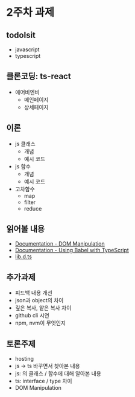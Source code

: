 # 2주차 과제

## todolsit

- javascript
- typescript

## 클론코딩: ts-react

- 에어비엔비
  - 메인페이지
  - 상세페이지

## 이론

- js 클래스
  - 개념
  - 예시 코드
- js 함수
  - 개념
  - 예시 코드
- 고차함수
  - map
  - filter
  - reduce

## 읽어볼 내용

- [Documentation - DOM Manipulation](https://www.typescriptlang.org/ko/docs/handbook/dom-manipulation.html)
- [Documentation - Using Babel with TypeScript](https://www.typescriptlang.org/ko/docs/handbook/babel-with-typescript.html)
- [lib.d.ts](https://radlohead.gitbook.io/typescript-deep-dive/type-system/lib.d.ts)

## 추가과제

- 피드백 내용 개선
- json과 object의 차이
- 깊은 복사, 얕은 복사 차이
- github cli 시연
- npm, nvm이 무엇인지

## 토론주제

- hosting
- js -> ts 바꾸면서 찾아본 내용
- js: 의 클래스 / 함수에 대해 알아본 내용
- ts: interface / type 차이
- DOM Manipulation
